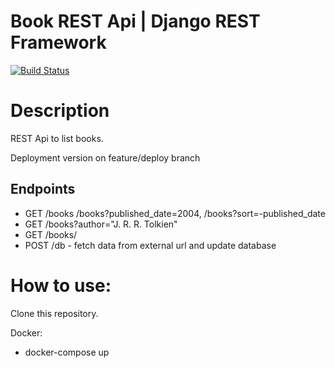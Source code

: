 # Book REST Api | Django REST Framework
[![Build Status](https://travis-ci.org/adamkielar/book_api_stx.svg?branch=master)](https://travis-ci.org/adamkielar/book_api_stx)

# Description
REST Api to list books.

Deployment version on feature/deploy branch

## Endpoints

- GET /books /books?published_date=2004, /books?sort=-published_date
- GET /books?author="J. R. R. Tolkien"
- GET /books/<bookId>
- POST /db - fetch data from external url and update database

# How to use:

Clone this repository.

Docker:
- docker-compose up
